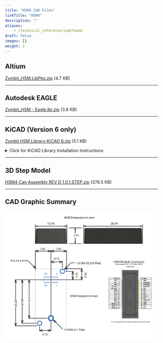 ```yaml
---
title: "HSM4 CAD Files"
linkTitle: "HSM4"
description: ""
aliases:
    - /technical_reference/cad/hsm4/
draft: false
images: []
weight: 2
---
```


## Altium

[Zymbit_HSM.LibPkg.zip](../zymbit-hsm-altium.LibPkg.zip) (4.7 KB)

---

## Autodesk EAGLE

[Zymbit_HSM - Eagle.lbr.zip](../zymbit-hsm-eagle.lbr.zip) (3.8 KB)

---

## KiCAD (Version 6 only)

[Zymbit HSM Library-KiCAD 6.zip](../zymbit-hsm-kicad.zip) (5.1 KB)


<details>

<summary>Click for KiCAD Library Installation Instructions</summary>
<br>

### How to access files using KiCAD "Nightly" / Version 5.99 / Version 6
**Footprint Install:**
1. Download the above KiCAD zip file and expand into a folder
2. Create new project in one of the above KiCAD versions
3. Preferences -> Manage Footprint Libraries
4. Add downloaded "Zymbit HSM Library-KiCAD 6" file
5. HSM_Footprint schematic should now be available to access through View -> Footprint Library Browser

**Schematic Install:**
1. Complete steps 1 and 2 in the Footprint Install instructions above
2. Preferences -> Manage Symbol Libraries
4. Add "Zymbit_HSM.kicad_sym" file from the downloaded "Zymbit HSM Library-KiCAD 6" folder
5. Zymbit_HSM symbol should now be available to access through View -> Symbol Library Browser


</details>

---
## 3D Step Model

[HSM4 Can Assembly REV D 1.0.1.STEP.zip](zymbit-hsm4.STEP.zip) (378.5 KB)

---

## CAD Graphic Summary

![cad](../HSM-CAD-Summary-20210920a.png)
